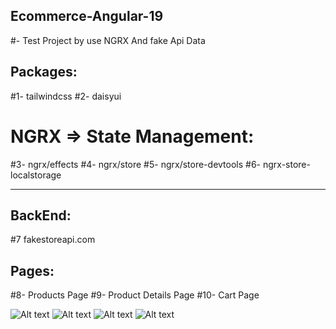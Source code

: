 ## Ecommerce-Angular-19

#- Test Project by use NGRX And fake Api Data

## Packages:
#1- tailwindcss 
#2- daisyui

# NGRX => State Management:
#3- ngrx/effects
#4- ngrx/store
#5- ngrx/store-devtools
#6- ngrx-store-localstorage
___________________________

## BackEnd:
#7 fakestoreapi.com

## Pages:
#8- Products Page
#9- Product Details Page
#10- Cart Page

![Alt text](https://res.cloudinary.com/mohamedenara/image/upload/v1742416508/5_vrrrf9.jpg)
![Alt text](/image-2.png)
![Alt text](/image-3.png)
![Alt text](/image-4.png)